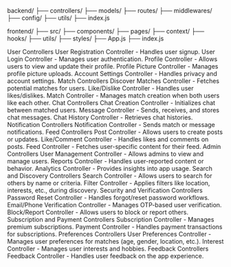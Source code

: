 backend/
├── controllers/
├── models/
├── routes/
├── middlewares/
├── config/
├── utils/
├── index.js


frontend/
├── src/
    ├── components/
    ├── pages/
    ├── context/
    ├── hooks/
    ├── utils/
    ├── styles/
    ├── App.js
    ├── index.js

User Controllers
User Registration Controller - Handles user signup.
User Login Controller - Manages user authentication.
Profile Controller - Allows users to view and update their profile.
Profile Picture Controller - Manages profile picture uploads.
Account Settings Controller - Handles privacy and account settings.
Match Controllers
Discover Matches Controller - Fetches potential matches for users.
Like/Dislike Controller - Handles user likes/dislikes.
Match Controller - Manages match creation when both users like each other.
Chat Controllers
Chat Creation Controller - Initializes chat between matched users.
Message Controller - Sends, receives, and stores chat messages.
Chat History Controller - Retrieves chat histories.
Notification Controllers
Notification Controller - Sends match or message notifications.
Feed Controllers
Post Controller - Allows users to create posts or updates.
Like/Comment Controller - Handles likes and comments on posts.
Feed Controller - Fetches user-specific content for their feed.
Admin Controllers
User Management Controller - Allows admins to view and manage users.
Reports Controller - Handles user-reported content or behavior.
Analytics Controller - Provides insights into app usage.
Search and Discovery Controllers
Search Controller - Allows users to search for others by name or criteria.
Filter Controller - Applies filters like location, interests, etc., during discovery.
Security and Verification Controllers
Password Reset Controller - Handles forgot/reset password workflows.
Email/Phone Verification Controller - Manages OTP-based user verification.
Block/Report Controller - Allows users to block or report others.
Subscription and Payment Controllers
Subscription Controller - Manages premium subscriptions.
Payment Controller - Handles payment transactions for subscriptions.
Preferences Controllers
User Preferences Controller - Manages user preferences for matches (age, gender, location, etc.).
Interest Controller - Manages user interests and hobbies.
Feedback Controllers
Feedback Controller - Handles user feedback on the app experience.